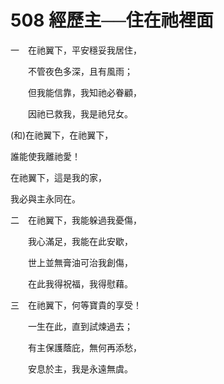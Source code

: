 # 508 經歷主──住在祂裡面

一　在祂翼下，平安穩妥我居住，

　　不管夜色多深，且有風雨；

　　但我能信靠，我知祂必眷顧，

　　因祂已救我，我是祂兒女。

(和)在祂翼下，在祂翼下，

誰能使我離祂愛！

在祂翼下，這是我的家，

我必與主永同在。

二　在祂翼下，我能躲過我憂傷，

　　我心滿足，我能在此安歇，

　　世上並無膏油可治我創傷，

　　在此我得祝福，我得慰藉。

三　在祂翼下，何等寶貴的享受！

　　一生在此，直到試煉過去；

　　有主保護蔭庇，無何再添愁，

　　安息於主，我是永遠無虞。

